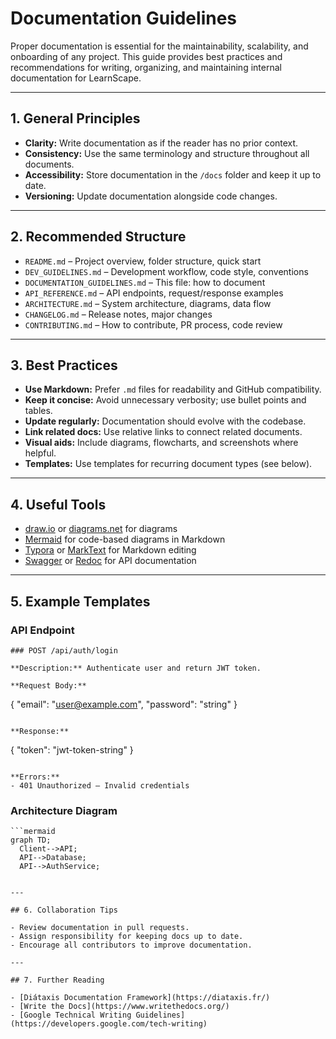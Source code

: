 # Documentation Guidelines

Proper documentation is essential for the maintainability, scalability, and onboarding of any project. This guide provides best practices and recommendations for writing, organizing, and maintaining internal documentation for LearnScape.

---

## 1. General Principles

- **Clarity:** Write documentation as if the reader has no prior context.
- **Consistency:** Use the same terminology and structure throughout all documents.
- **Accessibility:** Store documentation in the `/docs` folder and keep it up to date.
- **Versioning:** Update documentation alongside code changes.

---

## 2. Recommended Structure

- `README.md` – Project overview, folder structure, quick start
- `DEV_GUIDELINES.md` – Development workflow, code style, conventions
- `DOCUMENTATION_GUIDELINES.md` – This file: how to document
- `API_REFERENCE.md` – API endpoints, request/response examples
- `ARCHITECTURE.md` – System architecture, diagrams, data flow
- `CHANGELOG.md` – Release notes, major changes
- `CONTRIBUTING.md` – How to contribute, PR process, code review

---

## 3. Best Practices

- **Use Markdown:** Prefer `.md` files for readability and GitHub compatibility.
- **Keep it concise:** Avoid unnecessary verbosity; use bullet points and tables.
- **Update regularly:** Documentation should evolve with the codebase.
- **Link related docs:** Use relative links to connect related documents.
- **Visual aids:** Include diagrams, flowcharts, and screenshots where helpful.
- **Templates:** Use templates for recurring document types (see below).

---

## 4. Useful Tools

- [draw.io](https://draw.io) or [diagrams.net](https://diagrams.net) for diagrams
- [Mermaid](https://mermaid-js.github.io/) for code-based diagrams in Markdown
- [Typora](https://typora.io/) or [MarkText](https://marktext.app/) for Markdown editing
- [Swagger](https://swagger.io/) or [Redoc](https://redocly.com/) for API documentation

---

## 5. Example Templates

### API Endpoint

```
### POST /api/auth/login

**Description:** Authenticate user and return JWT token.

**Request Body:**
```
{
  "email": "user@example.com",
  "password": "string"
}
```

**Response:**
```
{
  "token": "jwt-token-string"
}
```

**Errors:**
- 401 Unauthorized – Invalid credentials
```

### Architecture Diagram

```
```mermaid
graph TD;
  Client-->API;
  API-->Database;
  API-->AuthService;
```
```

---

## 6. Collaboration Tips

- Review documentation in pull requests.
- Assign responsibility for keeping docs up to date.
- Encourage all contributors to improve documentation.

---

## 7. Further Reading

- [Diátaxis Documentation Framework](https://diataxis.fr/)
- [Write the Docs](https://www.writethedocs.org/)
- [Google Technical Writing Guidelines](https://developers.google.com/tech-writing) 